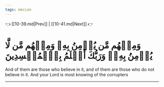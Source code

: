 ```yaml
---
tags: meccan
---
```


👈 [[10-39.md|Prev]] | [[10-41.md|Next]] 👉

# وَمِنۡهُم مَّن يُؤۡمِنُ بِهِۦ وَمِنۡهُم مَّن لَّا يُؤۡمِنُ بِهِۦۚ وَرَبُّكَ أَعۡلَمُ بِٱلۡمُفۡسِدِينَ

And of them are those who believe in it, and of them are those who do not believe in it. And your Lord is most knowing of the corrupters

---

